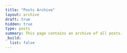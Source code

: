 ```yaml
---
title: "Posts Archive"
layout: archive
draft: true
hidden: true
type: posts
summary: This page contains an archive of all posts.
_build:
  list: false
---
```


